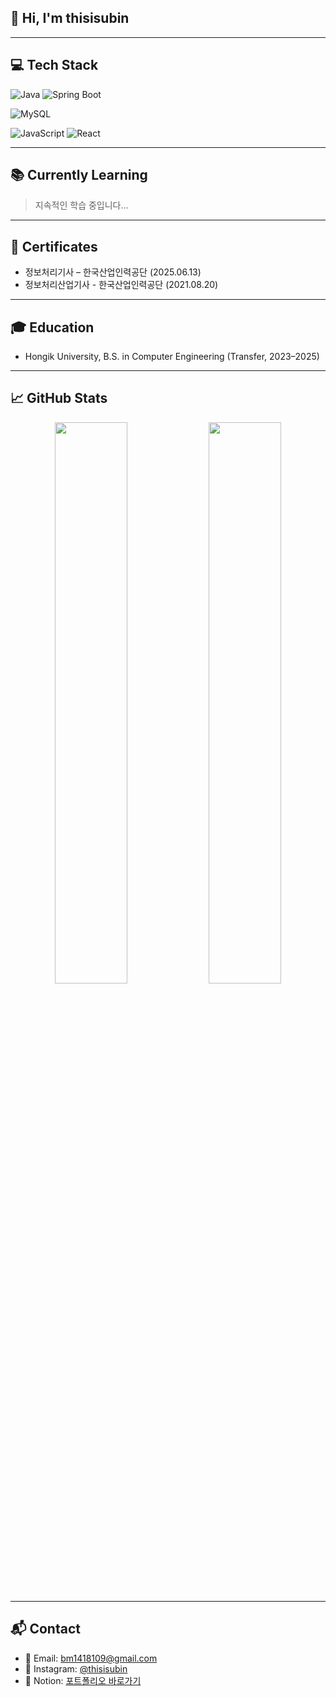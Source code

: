 ## 👋 Hi, I'm thisisubin

---

## 💻 Tech Stack

![Java](https://img.shields.io/badge/Java-007396?style=flat&logo=java&logoColor=white)
![Spring Boot](https://img.shields.io/badge/Spring%20Boot-6DB33F?style=flat&logo=springboot&logoColor=white)
<!-- ![JSP](https://img.shields.io/badge/JSP-007396?style=flat&logo=java&logoColor=white)
![Thymeleaf](https://img.shields.io/badge/Thymeleaf-005F0F?style=flat&logo=thymeleaf&logoColor=white) 
![JPA](https://img.shields.io/badge/JPA-59666C?style=flat&logo=hibernate&logoColor=white)
![Hibernate](https://img.shields.io/badge/Hibernate-59666C?style=flat&logo=hibernate&logoColor=white) -->
![MySQL](https://img.shields.io/badge/MySQL-4479A1?style=flat&logo=mysql&logoColor=white)
<!-- ![Python](https://img.shields.io/badge/Python-3776AB?style=flat&logo=python&logoColor=white)
![HTML](https://img.shields.io/badge/HTML-E34F26?style=flat&logo=html5&logoColor=white)
![CSS](https://img.shields.io/badge/CSS-1572B6?style=flat&logo=css3&logoColor=white) -->
![JavaScript](https://img.shields.io/badge/JavaScript-F7DF1E?style=flat&logo=javascript&logoColor=black) 
![React](https://img.shields.io/badge/React-20232A?style=flat&logo=react&logoColor=61DAFB)
<!-- ![Kotlin](https://img.shields.io/badge/Kotlin-7F52FF?style=flat&logo=kotlin&logoColor=white) -->

---

## 📚 Currently Learning

> 지속적인 학습 중입니다...

---
## 📄 Certificates

- 정보처리기사 – 한국산업인력공단 (2025.06.13)
- 정보처리산업기사 - 한국산업인력공단 (2021.08.20)

---

## 🎓 Education

<!-- - 홍익대학교 컴퓨터공학과 (Hongik University - Computer Engineering) -->
- Hongik University, B.S. in Computer Engineering (Transfer, 2023–2025)


---

## 📈 GitHub Stats

<p align="center">
  <img src="https://github-readme-stats.vercel.app/api?username=thisisubin&show_icons=true&theme=default" width="48%"/>
  <img src="https://github-readme-stats.vercel.app/api/top-langs/?username=thisisubin&layout=compact&theme=default" width="48%"/>
</p>

---

## 📬 Contact

- 📧 Email: bm1418109@gmail.com  
- 📸 Instagram: [@thisisubin](https://www.instagram.com/thisisubin/)  
- 📒 Notion: [포트폴리오 바로가기](https://www.notion.so/About-Me-1d89ed8559368030b68fe4c8f6710750?source=copy_link)
<!--
- 📝 Blog: [thisisubin](https://thisisubin.tistory.com/) -->
